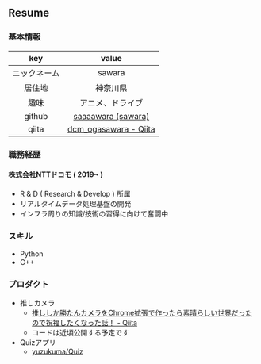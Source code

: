 ## Resume

### 基本情報

| key | value |
| :--: | :--: |
| ニックネーム | sawara |
| 居住地 | 神奈川県 |
| 趣味| アニメ、ドライブ |
| github | [saaaawara (sawara)](https://github.com/saaaawara) |
| qiita | [dcm_ogasawara - Qiita](https://qiita.com/dcm_ogasawara) |

### 職務経歴

#### 株式会社NTTドコモ ( 2019~ )

- R & D ( Research & Develop ) 所属
- リアルタイムデータ処理基盤の開発
- インフラ周りの知識/技術の習得に向けて奮闘中

### スキル

- Python
- C++

### プロダクト

- 推しカメラ
  - [推ししか勝たんカメラをChrome拡張で作ったら素晴らしい世界だったので祝福したくなった話！ - Qiita](https://qiita.com/dcm_ogasawara/items/dc993f73a21227721bed)
  - コードは近頃公開する予定です
- Quizアプリ
  - [yuzukuma/Quiz](https://github.com/yuzukuma/Quiz)
